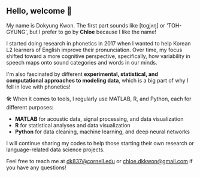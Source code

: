 ## Hello, welcome 👋

My name is Dokyung Kwon. The first part sounds like [togjʌŋ] or 'TOH-GYUNG', but I prefer to go by **Chloe** because I like the name!

I started doing research in phonetics in 2017 when I wanted to help Korean L2 learners of English improve their pronunciation. Over time, my focus shifted toward a more cognitive perspective, specifically, how variability in speech maps onto sound categories and words in our minds.

I'm also fascinated by different **experimental, statistical, and computational approaches to modeling data**, which is a big part of why I fell in love with phonetics!

🛠️ When it comes to tools, I regularly use MATLAB, R, and Python, each for different purposes:
- **MATLAB** for acoustic data, signal processing, and data visualization
- **R** for statistical analyses and data visualization
- **Python** for data cleaning, machine learning, and deep neural networks

I will continue sharing my codes to help those starting their own research or language-related data science projects. 

Feel free to reach me at [dk837@cornell.edu](mailto:dk837@cornell.edu) or [chloe.dkkwon@gmail.com](mailto:chloe.dkkwon@gmail.com) if you have any questions!
    
<!--
**chloedkkwon/chloedkkwon** is a ✨ _special_ ✨ repository because its `README.md` (this file) appears on your GitHub profile.

Here are some ideas to get you started:

- 🔭 I’m currently working on ...
- 🌱 I’m currently learning ...
- 👯 I’m looking to collaborate on ...
- 🤔 I’m looking for help with ...
- 💬 Ask me about ...
- 📫 How to reach me: ...
- 😄 Pronouns: ...
- ⚡ Fun fact: ...
-->
